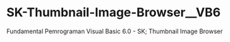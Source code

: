 # SK-Thumbnail-Image-Browser__VB6
Fundamental Pemrograman Visual Basic 6.0 - SK; Thumbnail Image Browser
